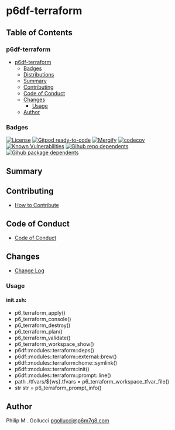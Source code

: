 # p6df-terraform

## Table of Contents


### p6df-terraform
- [p6df-terraform](#p6df-terraform)
  - [Badges](#badges)
  - [Distributions](#distributions)
  - [Summary](#summary)
  - [Contributing](#contributing)
  - [Code of Conduct](#code-of-conduct)
  - [Changes](#changes)
    - [Usage](#usage)
  - [Author](#author)

### Badges

[![License](https://img.shields.io/badge/License-Apache%202.0-yellowgreen.svg)](https://opensource.org/licenses/Apache-2.0)
[![Gitpod ready-to-code](https://img.shields.io/badge/Gitpod-ready--to--code-blue?logo=gitpod)](https://gitpod.io/#https://github.com/p6m7g8/p6df-terraform)
[![Mergify](https://img.shields.io/endpoint.svg?url=https://gh.mergify.io/badges/p6m7g8/p6df-terraform/&style=flat)](https://mergify.io)
[![codecov](https://codecov.io/gh/p6m7g8/p6df-terraform/branch/master/graph/badge.svg?token=14Yj1fZbew)](https://codecov.io/gh/p6m7g8/p6df-terraform)
[![Known Vulnerabilities](https://snyk.io/test/github/p6m7g8/p6df-terraform/badge.svg?targetFile=package.json)](https://snyk.io/test/github/p6m7g8/p6df-terraform?targetFile=package.json)
[![Gihub repo dependents](https://badgen.net/github/dependents-repo/p6m7g8/p6df-terraform)](https://github.com/p6m7g8/p6df-terraform/network/dependents?dependent_type=REPOSITORY)
[![Gihub package dependents](https://badgen.net/github/dependents-pkg/p6m7g8/p6df-terraform)](https://github.com/p6m7g8/p6df-terraform/network/dependents?dependent_type=PACKAGE)

## Summary

## Contributing

- [How to Contribute](CONTRIBUTING.md)

## Code of Conduct

- [Code of Conduct](https://github.com/p6m7g8/.github/blob/master/CODE_OF_CONDUCT.md)

## Changes

- [Change Log](CHANGELOG.md)

### Usage

#### init.zsh:

- p6_terraform_apply()
- p6_terraform_console()
- p6_terraform_destroy()
- p6_terraform_plan()
- p6_terraform_validate()
- p6_terraform_workspace_show()
- p6df::modules::terraform::deps()
- p6df::modules::terraform::external::brew()
- p6df::modules::terraform::home::symlink()
- p6df::modules::terraform::init()
- p6df::modules::terraform::prompt::line()
- path ./tfvars/${ws}.tfvars = p6_terraform_workspace_tfvar_file()
- str str = p6_terraform_prompt_info()


## Author

Philip M . Gollucci <pgollucci@p6m7g8.com>
